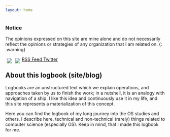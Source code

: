 ```yaml
---
layout: home
---
```


### Notice

The opinions expressed on this site are mine alone and do not necessarily
reflect the opinions or strategies of any organization that I am related on.
{: .warning}

<a href="{{ site.url }}/feed.xml">
  <img src="{{ site.baseurl }}/images/icons/feed_a2c.png" style="float:left;padding:5px">
    RSS Feed
</a>

<a href="https://twitter.com/siqueirajordao">
  <img src="{{ site.baseurl }}/images/icons/twitter.png" style="float:left;padding:5px">
    Twitter
</a>

## About this logbook (site/blog)

Logbooks are an unstructured text which we explain operations, and approaches
taken by us to finish the work; in a nutshell, it is an analogy with navigation
of a ship. I like this idea and continuously use it in my life, and this site
represents a materialization of this concept.

Here you can find the logbook of my long journey into the OS studies and
others. I describe here, technical and non-technical (rarely) things related to
computer science (especially OS). Keep in mind, that I made this logbook for
me.
